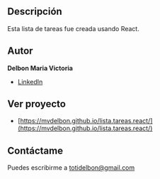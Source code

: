 ## Descripción
Esta lista de tareas fue creada usando React.

## Autor 
**Delbon Maria Victoria**

* [LinkedIn](https://www.linkedin.com/in/mvictoriadelbon/)

## Ver proyecto
- [https://mvdelbon.github.io/lista.tareas.react/](https://mvdelbon.github.io/lista.tareas.react/)

## Contáctame 
Puedes escribirme a totidelbon@gmail.com

